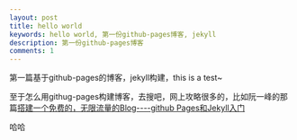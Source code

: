 ```yaml
---
layout: post
title: hello world
keywords: hello world, 第一份github-pages博客, jekyll
description: 第一份github-pages博客
comments: 1
---
```


第一篇基于github-pages的博客，jekyll构建，this is a test~

至于怎么用githug-pages构建博客，去搜吧，网上攻略很多的，比如阮一峰的那篇[搭建一个免费的，无限流量的Blog----github Pages和Jekyll入门](http://www.ruanyifeng.com/blog/2012/08/blogging_with_jekyll.html)

哈哈


